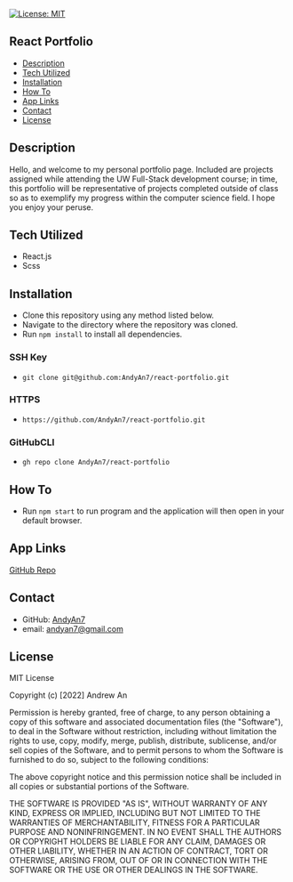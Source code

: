 [![License: MIT](https://img.shields.io/badge/License-MIT-lightblue.svg)](https://opensource.org/licenses/MIT)

## React Portfolio
- [Description](#description)
- [Tech Utilized](#tech-utilized)
- [Installation](#installation)
- [How To](#how-to)
- [App Links](#app-links)
- [Contact](#contact)
- [License](#license)

## Description
   Hello, and welcome to my personal portfolio page. Included are projects assigned while attending the UW Full-Stack development course; in time, this portfolio will be representative of projects completed outside of class so as to exemplify my progress within the computer science field. I hope you enjoy your peruse.

## Tech Utilized
- React.js
- Scss

## Installation
- Clone this repository using any method listed below. 
- Navigate to the directory where the repository was cloned.
- Run `npm install` to install all dependencies.
### SSH Key
- `git clone git@github.com:AndyAn7/react-portfolio.git`
### HTTPS
- `https://github.com/AndyAn7/react-portfolio.git`
### GitHubCLI
- `gh repo clone AndyAn7/react-portfolio`
## How To
- Run `npm start` to run program and the application will then open in your default browser. 
## App Links
[GitHub Repo](https://github.com/AndyAn7/react-portfolio)

<!-- ![image](https://github.com/AndyAn7/Personal-Portfolio/blob/main/assets/images/ss1.png?raw=true)

![image](https://github.com/AndyAn7/Personal-Portfolio/blob/main/assets/images/ss2.png?raw=true) -->

## Contact
* GitHub: [AndyAn7](https://github.com/AndyAn7)
* email: andyan7@gmail.com

## License
MIT License

Copyright (c) [2022] Andrew An

Permission is hereby granted, free of charge, to any person obtaining a copy
of this software and associated documentation files (the "Software"), to deal
in the Software without restriction, including without limitation the rights
to use, copy, modify, merge, publish, distribute, sublicense, and/or sell
copies of the Software, and to permit persons to whom the Software is
furnished to do so, subject to the following conditions:

The above copyright notice and this permission notice shall be included in all
copies or substantial portions of the Software.

THE SOFTWARE IS PROVIDED "AS IS", WITHOUT WARRANTY OF ANY KIND, EXPRESS OR
IMPLIED, INCLUDING BUT NOT LIMITED TO THE WARRANTIES OF MERCHANTABILITY,
FITNESS FOR A PARTICULAR PURPOSE AND NONINFRINGEMENT. IN NO EVENT SHALL THE
AUTHORS OR COPYRIGHT HOLDERS BE LIABLE FOR ANY CLAIM, DAMAGES OR OTHER
LIABILITY, WHETHER IN AN ACTION OF CONTRACT, TORT OR OTHERWISE, ARISING FROM,
OUT OF OR IN CONNECTION WITH THE SOFTWARE OR THE USE OR OTHER DEALINGS IN THE
SOFTWARE.
